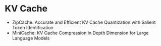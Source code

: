 # KV Cache
- ZipCache: Accurate and Efficient KV Cache Quantization with Salient Token Identification
- MiniCache: KV Cache Compression in Depth Dimension for Large Language Models